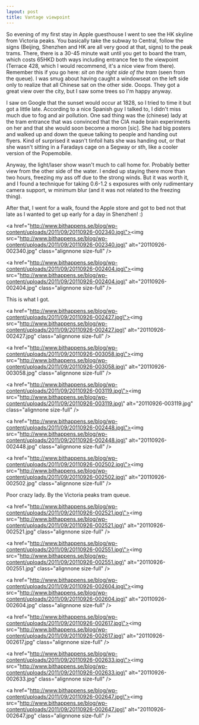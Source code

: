 ```yaml
---
layout: post
title: Vantage viewpoint
---
```


So evening of my first stay in Apple guesthouse I went to see the HK skyline from Victoria peaks. You basically take the subway to Central, follow the signs (Beijing, Shenzhen and HK are all very good at that, signs) to the peak trams. There, there is a 30-45 minute wait until you get to board the tram, which costs 65HKD both ways including entrance fee to the viewpoint (Terrace 428, which I would recommend, it\'s a nice view from there). Remember this if you go here: *sit on the *right* side of the tram* (seen from the queue). I was smug about having caught a windowseat on the left side only to realize that all Chinese sat on the other side. Ooops. They got a great view over the city, but I saw some trees so I\'m happy anyway.


I saw on Google that the sunset would occur at 1828, so I tried to time it but got a little late. According to a nice Spanish guy I talked to, I didn\'t miss much due to fog and air pollution. One sad thing was the (chinese) lady at the tram entrance that was convinced that the CIA made brain experiments on her and that she would soon become a moron [sic]. She had big posters and walked up and down the queue talking to people and handing out flyers. Kind of surprised it wasn\'t tinfoil hats she was handing out, or that she wasn\'t sitting in a Faradays cage on a Segway or sth, like a cooler version of the Popemobile. 

Anyway, the light/laser show wasn\'t much to call home for. Probably better view from the other side of the water. I ended up staying there more than two hours, freezing my ass off due to the strong winds. But it was worth it, and I found a technique for taking 0.6-1.2 s exposures with only rudimentary camera support, w minimum blur (and it was not related to the freezing thing).


After that, I went for a walk, found the Apple store and got to bed not that late as I wanted to get up early for a day in Shenzhen! :)

<a href=\"http://www.bithappens.se/blog/wp-content/uploads/2011/09/20110926-002340.jpg\"><img src=\"http://www.bithappens.se/blog/wp-content/uploads/2011/09/20110926-002340.jpg\" alt=\"20110926-002340.jpg\" class=\"alignnone size-full\" /></a>

<a href=\"http://www.bithappens.se/blog/wp-content/uploads/2011/09/20110926-002404.jpg\"><img src=\"http://www.bithappens.se/blog/wp-content/uploads/2011/09/20110926-002404.jpg\" alt=\"20110926-002404.jpg\" class=\"alignnone size-full\" /></a>

This is what I got.


<a href=\"http://www.bithappens.se/blog/wp-content/uploads/2011/09/20110926-002427.jpg\"><img src=\"http://www.bithappens.se/blog/wp-content/uploads/2011/09/20110926-002427.jpg\" alt=\"20110926-002427.jpg\" class=\"alignnone size-full\" /></a>


<a href=\"http://www.bithappens.se/blog/wp-content/uploads/2011/09/20110926-003058.jpg\"><img src=\"http://www.bithappens.se/blog/wp-content/uploads/2011/09/20110926-003058.jpg\" alt=\"20110926-003058.jpg\" class=\"alignnone size-full\" /></a>

<a href=\"http://www.bithappens.se/blog/wp-content/uploads/2011/09/20110926-003119.jpg\"><img src=\"http://www.bithappens.se/blog/wp-content/uploads/2011/09/20110926-003119.jpg\" alt=\"20110926-003119.jpg\" class=\"alignnone size-full\" /></a>



<a href=\"http://www.bithappens.se/blog/wp-content/uploads/2011/09/20110926-002448.jpg\"><img src=\"http://www.bithappens.se/blog/wp-content/uploads/2011/09/20110926-002448.jpg\" alt=\"20110926-002448.jpg\" class=\"alignnone size-full\" /></a>

<a href=\"http://www.bithappens.se/blog/wp-content/uploads/2011/09/20110926-002502.jpg\"><img src=\"http://www.bithappens.se/blog/wp-content/uploads/2011/09/20110926-002502.jpg\" alt=\"20110926-002502.jpg\" class=\"alignnone size-full\" /></a>



Poor crazy lady. By the Victoria peaks tram queue.


<a href=\"http://www.bithappens.se/blog/wp-content/uploads/2011/09/20110926-002521.jpg\"><img src=\"http://www.bithappens.se/blog/wp-content/uploads/2011/09/20110926-002521.jpg\" alt=\"20110926-002521.jpg\" class=\"alignnone size-full\" /></a>




<a href=\"http://www.bithappens.se/blog/wp-content/uploads/2011/09/20110926-002551.jpg\"><img src=\"http://www.bithappens.se/blog/wp-content/uploads/2011/09/20110926-002551.jpg\" alt=\"20110926-002551.jpg\" class=\"alignnone size-full\" /></a>

<a href=\"http://www.bithappens.se/blog/wp-content/uploads/2011/09/20110926-002604.jpg\"><img src=\"http://www.bithappens.se/blog/wp-content/uploads/2011/09/20110926-002604.jpg\" alt=\"20110926-002604.jpg\" class=\"alignnone size-full\" /></a>

<a href=\"http://www.bithappens.se/blog/wp-content/uploads/2011/09/20110926-002617.jpg\"><img src=\"http://www.bithappens.se/blog/wp-content/uploads/2011/09/20110926-002617.jpg\" alt=\"20110926-002617.jpg\" class=\"alignnone size-full\" /></a>

<a href=\"http://www.bithappens.se/blog/wp-content/uploads/2011/09/20110926-002633.jpg\"><img src=\"http://www.bithappens.se/blog/wp-content/uploads/2011/09/20110926-002633.jpg\" alt=\"20110926-002633.jpg\" class=\"alignnone size-full\" /></a>

<a href=\"http://www.bithappens.se/blog/wp-content/uploads/2011/09/20110926-002647.jpg\"><img src=\"http://www.bithappens.se/blog/wp-content/uploads/2011/09/20110926-002647.jpg\" alt=\"20110926-002647.jpg\" class=\"alignnone size-full\" /></a>

